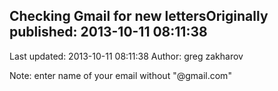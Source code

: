 ## Checking Gmail for new lettersOriginally published: 2013-10-11 08:11:38 
Last updated: 2013-10-11 08:11:38 
Author: greg zakharov 
 
Note: enter name of your email without "@gmail.com"